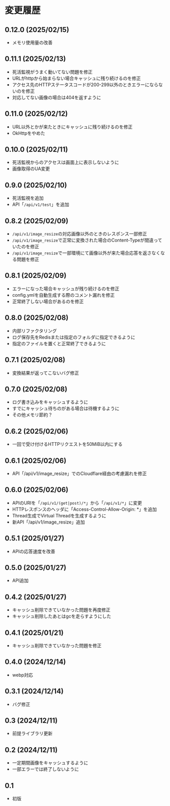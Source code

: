 # 変更履歴
## 0.12.0 (2025/02/15)
- メモリ使用量の改善

## 0.11.1 (2025/02/13)
- 死活監視がうまく動いてない問題を修正
- URLがhttpから始まらない場合キャッシュに残り続けるのを修正
- アクセス先のHTTPステータスコードが200-299以外のときエラーにならないのを修正
- 対応してない画像の場合は404を返すように

## 0.11.0 (2025/02/12)
- URL以外とかが来たときにキャッシュに残り続けるのを修正
- OkHttpをやめた

## 0.10.0 (2025/02/11)
- 死活監視からのアクセスは画面上に表示しないように
- 画像取得のUA変更

## 0.9.0 (2025/02/10)
- 死活監視を追加
- API「`/api/v1/test`」を追加

## 0.8.2 (2025/02/09)
- `/api/v1/image_resize`の対応画像以外のときのレスポンス一部修正
- `/api/v1/image_resize`で正常に変換された場合のContent-Typeが間違っていたのを修正
- `/api/v1/image_resize`で一部環境にて画像以外が来た場合応答を返さなくなる問題を修正

## 0.8.1 (2025/02/09)
- エラーになった場合キャッシュが残り続けるのを修正
- config.ymlを自動生成する際のコメント漏れを修正
- 正常終了しない場合があるのを修正

## 0.8.0 (2025/02/08)
- 内部リファクタリング
- ログ保存先をRedisまたは指定のフォルダに指定できるように
- 指定のファイルを置くと正常終了できるように

## 0.7.1 (2025/02/08)
- 変換結果が返ってこないバグ修正

## 0.7.0 (2025/02/08)
- ログ書き込みをキャッシュするように
- すでにキャッシュ待ちのがある場合は待機するように
- その他メモリ節約？

## 0.6.2 (2025/02/06)
- 一回で受け付けるHTTPリクエストを50MiB以内にする

## 0.6.1 (2025/02/06)
- API「/api/v1/image_resize」でのCloudflare経由の考慮漏れを修正

## 0.6.0 (2025/02/06)
- APIのURIを「`/api/v1/(get|post)/*`」から「`/api/v1/*`」に変更
- HTTPレスポンスのヘッダに「Access-Control-Allow-Origin: *」を追加
- Thread生成でVirtual Threadを生成するように
- 新API「/api/v1/image_resize」追加

## 0.5.1 (2025/01/27)
- APIの応答速度を改善

## 0.5.0 (2025/01/27)
- API追加

## 0.4.2 (2025/01/27)
- キャッシュ削除できていなかった問題を再度修正
- キャッシュ削除したあとはgcを走らすようにした

## 0.4.1 (2025/01/21)
- キャッシュ削除できていなかった問題を修正

## 0.4.0 (2024/12/14)
- webp対応

## 0.3.1 (2024/12/14)
- バグ修正

## 0.3 (2024/12/11)
- 前提ライブラリ更新

## 0.2 (2024/12/11)
- 一定期間画像をキャッシュするように
- 一部エラーでは終了しないように

## 0.1
- 初版